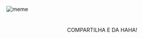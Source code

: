 ![meme](https://user-images.githubusercontent.com/59674551/72198889-1637cc80-3413-11ea-9638-5566a9173159.jpg)

# 

<center>COMPARTILHA E DA HAHA!</center>

</center>

</center>
